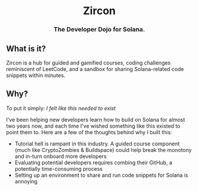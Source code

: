 
<h1 align="center">Zircon</h1>
<div align="center">
  <h3>The Developer Dojo for Solana.</h3>
</div>

## What is it?
Zircon is a hub for guided and gamified courses, coding challenges reminiscent of LeetCode, and a sandbox for sharing Solana-related code snippets within minutes.

## Why?
To put it simply: *I felt like this needed to exist*

I've been helping new developers learn how to build on Solana for almost two years now, and each time I've wished something like this existed to point them to. Here are a few of the thoughts behind why I built this:

- Tutorial hell is rampant in this industry. A guided course component (much like CryptoZombies & Buildspace) could help break the monotony and in-turn onboard more developers
- Evaluating potential developers requires combing their GitHub, a potentially time-consuming process
- Setting up an environment to share and run code snippets for Solana is annoying

